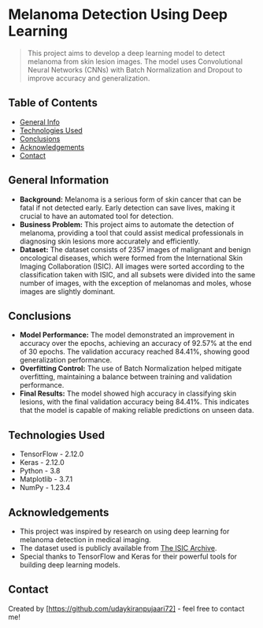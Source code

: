 # Melanoma Detection Using Deep Learning
> This project aims to develop a deep learning model to detect melanoma from skin lesion images. The model uses Convolutional Neural Networks (CNNs) with Batch Normalization and Dropout to improve accuracy and generalization.

## Table of Contents
* [General Info](#general-information)
* [Technologies Used](#technologies-used)
* [Conclusions](#conclusions)
* [Acknowledgements](#acknowledgements)
* [Contact](#contact)

## General Information
- **Background:** Melanoma is a serious form of skin cancer that can be fatal if not detected early. Early detection can save lives, making it crucial to have an automated tool for detection.
- **Business Problem:** This project aims to automate the detection of melanoma, providing a tool that could assist medical professionals in diagnosing skin lesions more accurately and efficiently.
- **Dataset:** The dataset consists of 2357 images of malignant and benign oncological diseases, which were formed from the International Skin Imaging Collaboration (ISIC). All images were sorted according to the classification taken with ISIC, and all subsets were divided into the same number of images, with the exception of melanomas and moles, whose images are slightly dominant.

## Conclusions
- **Model Performance:** The model demonstrated an improvement in accuracy over the epochs, achieving an accuracy of 92.57% at the end of 30 epochs. The validation accuracy reached 84.41%, showing good generalization performance.
- **Overfitting Control:** The use of Batch Normalization helped mitigate overfitting, maintaining a balance between training and validation performance.
- **Final Results:** The model showed high accuracy in classifying skin lesions, with the final validation accuracy being 84.41%. This indicates that the model is capable of making reliable predictions on unseen data.

## Technologies Used
- TensorFlow - 2.12.0
- Keras - 2.12.0
- Python - 3.8
- Matplotlib - 3.7.1
- NumPy - 1.23.4

## Acknowledgements
- This project was inspired by research on using deep learning for melanoma detection in medical imaging.
- The dataset used is publicly available from [The ISIC Archive](https://www.isic-archive.com/).
- Special thanks to TensorFlow and Keras for their powerful tools for building deep learning models.

## Contact
Created by [https://github.com/udaykiranpujaari72] - feel free to contact me!
